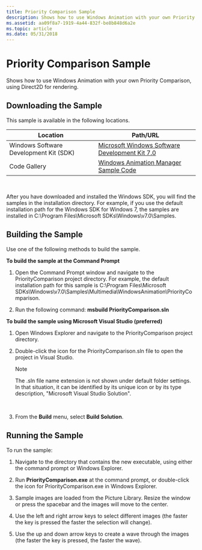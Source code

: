 ```yaml
---
title: Priority Comparison Sample
description: Shows how to use Windows Animation with your own Priority Comparison, using Direct2D for rendering.
ms.assetid: aa09f8a7-1919-4a44-832f-be8b848d6a2e
ms.topic: article
ms.date: 05/31/2018
---
```


# Priority Comparison Sample

Shows how to use Windows Animation with your own Priority Comparison, using Direct2D for rendering.

## Downloading the Sample

This sample is available in the following locations.



| Location                               | Path/URL                                                                                          |
|----------------------------------------|---------------------------------------------------------------------------------------------------|
| Windows Software Development Kit (SDK) | [Microsoft Windows Software Development Kit 7.0](https://msdn.microsoft.com/windowsvista/bb980924.aspx) |
| Code Gallery                           | [Windows Animation Manager Sample Code](https://code.msdn.microsoft.com/animationmanager)          |



 

After you have downloaded and installed the Windows SDK, you will find the samples in the installation directory. For example, if you use the default installation path for the Windows SDK for Windows 7, the samples are installed in C:\\Program Files\\Microsoft SDKs\\Windows\\v7.0\\Samples.

## Building the Sample

Use one of the following methods to build the sample.

**To build the sample at the Command Prompt**

1.  Open the Command Prompt window and navigate to the PriorityComparison project directory. For example, the default installation path for this sample is C:\\Program Files\\Microsoft SDKs\\Windows\\v7.0\\Samples\\Multimedia\\WindowsAnimation\\PriorityComparison.

2.  Run the following command: **msbuild PriorityComparison.sln**

**To build the sample using Microsoft Visual Studio (preferred)**

1.  Open Windows Explorer and navigate to the PriorityComparison project directory.

2.  Double-click the icon for the PriorityComparison.sln file to open the project in Visual Studio.

    > [!Note]  
    > The .sln file name extension is not shown under default folder settings. In that situation, it can be identified by its unique icon or by its type description, "Microsoft Visual Studio Solution".

     

3.  From the **Build** menu, select **Build Solution**.

## Running the Sample

To run the sample:

1.  Navigate to the directory that contains the new executable, using either the command prompt or Windows Explorer.

2.  Run **PriorityComparison.exe** at the command prompt, or double-click the icon for PriorityComparison.exe in Windows Explorer.

3.  Sample images are loaded from the Picture Library. Resize the window or press the spacebar and the images will move to the center.

4.  Use the left and right arrow keys to select different images (the faster the key is pressed the faster the selection will change).

5.  Use the up and down arrow keys to create a wave through the images (the faster the key is pressed, the faster the wave).

 

 




